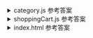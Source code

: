 <details>
  <summary>category.js 参考答案</summary>

```js
function useCategoryEffect() {
  var type = "商品种类";

  var add = function () {
    console.log("我在添加:" + type);
  };

  var update = function () {
    console.log("我在修改:" + type);
  };

  return { add, update };
}
```

</details>

<details>
  <summary>shoppingCart.js 参考答案</summary>

```js
function useShoppingCartEffect() {
  var type = "商品";

  var add = function () {
    console.log("我在往购物车中添加:" + type);
  };

  var update = function () {
    console.log("我在修改购物车中的:" + type);
  };

  return { add, update };
}
```

</details>

<details>
  <summary>index.html 参考答案</summary>
  
```html
<!DOCTYPE html>
<html lang="en">
  <head>
    <meta charset="UTF-8" />
    <meta http-equiv="X-UA-Compatible" content="IE=edge" />
    <meta name="viewport" content="width=device-width, initial-scale=1.0" />
    <title>使用闭包实现模块化开发</title>
    <script src="category.js"></script>
    <script src="shoppingCart.js"></script>
    <script>
      // 在这里补全代码引入category和shoppingCart对象
      var category = useCategoryEffect();
      var shoppingCart = useShoppingCartEffect();
      category.add();
      category.update();
      shoppingCart.add();
      shoppingCart.update();
    </script>
  </head>
  <body></body>
</html>
```

</details>
